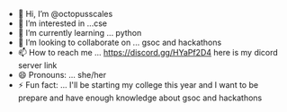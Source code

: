 - 👋 Hi, I’m @octopusscales
- 👀 I’m interested in ...cse 
- 🌱 I’m currently learning ... python
- 💞️ I’m looking to collaborate on ... gsoc and hackathons
- 📫 How to reach me ... https://discord.gg/HYaPf2D4  here is my dicord server link
- 😄 Pronouns: ... she/her
- ⚡ Fun fact: ... I'll be starting my college this year and I want to be prepare and have enough knowledge about gsoc and hackathons

<!---
octopusscales/octopusscales is a ✨ special ✨ repository because its `README.md` (this file) appears on your GitHub profile.
You can click the Preview link to take a look at your changes.
--->
